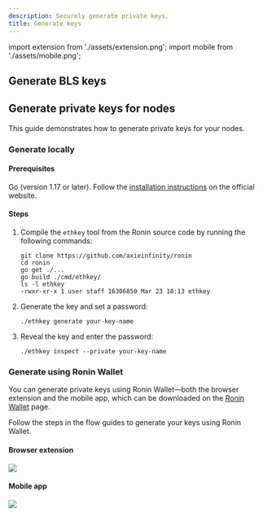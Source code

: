 ```yaml
---
description: Securely generate private keys.
title: Generate keys
---
```


import extension from './assets/extension.png';
import mobile from './assets/mobile.png';


## Generate BLS keys


## Generate private keys for nodes

This guide demonstrates how to generate private keys for your nodes.

### Generate locally

#### Prerequisites

Go (version 1.17 or later). Follow the
[installation instructions](https://go.dev/doc/install)
on the official website.

#### Steps

1. Compile the `ethkey` tool from the Ronin source code by running the
following commands:

    ```
    git clone https://github.com/axieinfinity/ronin
    cd ronin
    go get ./...
    go build ./cmd/ethkey/
    ls -l ethkey 
    -rwxr-xr-x 1 user staff 16306850 Mar 23 18:13 ethkey
    ```

2. Generate the key and set a password:

    ```
    ./ethkey generate your-key-name
    ```

3. Reveal the key and enter the password:

    ```
    ./ethkey inspect --private your-key-name
    ```

### Generate using Ronin Wallet

You can generate private keys using Ronin Wallet—both the browser extension and the mobile app, which can be downloaded on the [Ronin Wallet](https://wallet.roninchain.com/) page. 

Follow the steps in the flow guides to generate your keys using Ronin Wallet.

#### Browser extension

<img src={extension} width={1440} />

#### Mobile app

<img src={mobile} width={1440} />
